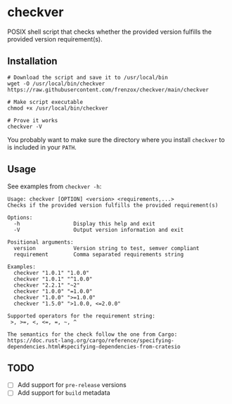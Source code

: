# checkver

POSIX shell script that checks whether the provided version fulfills the provided version requirement(s).

## Installation

```
# Download the script and save it to /usr/local/bin
wget -O /usr/local/bin/checkver https://raw.githubusercontent.com/frenzox/checkver/main/checkver

# Make script executable
chmod +x /usr/local/bin/checkver

# Prove it works
checkver -V
```

You probably want to make sure the directory where you install `checkver` to is included in your `PATH`.

## Usage

See examples from `checkver -h`:

```
Usage: checkver [OPTION] <version> <requirements,...>
Checks if the provided version fulfills the provided requirement(s)

Options:
  -h                 Display this help and exit
  -V                 Output version information and exit

Positional arguments:
  version            Version string to test, semver compliant
  requirement        Comma separated requirements string

Examples:
  checkver "1.0.1" "1.0.0"
  checkver "1.0.1" "^1.0.0"
  checkver "2.2.1" "~2"
  checkver "1.0.0" "=1.0.0"
  checkver "1.0.0" ">=1.0.0"
  checkver "1.5.0" ">1.0.0, <=2.0.0"

Supported operators for the requirement string:
 >, >=, <, <=, =, ~, ^

The semantics for the check follow the one from Cargo:
https://doc.rust-lang.org/cargo/reference/specifying-dependencies.html#specifying-dependencies-from-cratesio
```

## TODO

- [ ] Add support for `pre-release` versions
- [ ] Add support for `build` metadata
